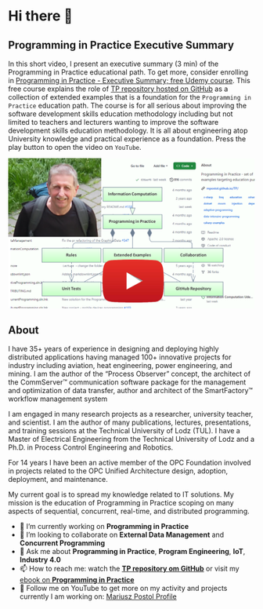 # Hi there 👋

## Programming in Practice Executive Summary

In this short video, I present an executive summary (3 min) of the Programming in Practice educational path. To get more, consider enrolling in [Programming in Practice - Executive Summary; free Udemy course][udemyPiPES]. This free course explains the role of [TP repository hosted on GitHub][TP] as a collection of extended examples that is a foundation for the `Programming in Practice` education path. The course is for all serious about improving the software development skills education methodology including but not limited to teachers and lecturers wanting to improve the software development skills education methodology. It is all about engineering atop University knowledge and practical experience as a foundation. Press the play button to open the video on `YouTube`.

[![Programming in Practice - Executive Summary](.Media/PiPREADME.Youtube.png)](https://www.youtube.com/embed/Z0McLzBolhI)

## About

I have 35+ years of experience in designing and deploying highly distributed applications having managed 100+ innovative projects for industry including aviation, heat engineering, power engineering, and mining. I am the author of the “Process Observer” concept, the architect of the CommServer™ communication software package for the management and optimization of data transfer, author and architect of the SmartFactory™ workflow management system

I am engaged in many research projects as a researcher, university teacher, and scientist. I am the author of many publications, lectures, presentations, and training sessions at the Technical University of Lodz (TUL). I have a Master of Electrical Engineering from the Technical University of Lodz and a Ph.D. in Process Control Engineering and Robotics.

For 14 years I have been an active member of the OPC Foundation involved in projects related to the OPC Unified Architecture design, adoption, deployment, and maintenance.

My current goal is to spread my knowledge related to IT solutions. My mission is the education of Programming in Practice scoping on many aspects of sequential, concurrent, real-time, and distributed programming.

- 🔭 I’m currently working on **Programming in Practice**
- 👯 I’m looking to collaborate on **External Data Management** and **Concurrent Programming**
- 💬 Ask me about **Programming in Practice**, **Program Engineering**, **IoT**, **Industry 4.0**
- 📫 How to reach me: watch the [**TP repository om GitHub**][TP] or visit my [ebook on **Programming in Practice**](https://mpostol.gitbook.io/pip)
- 👀 Follow me on YouTube to get more on my activity and projects currently I am working on: [Mariusz Postol Profile](https://youtu.be/YPdL0bc0Xmo)

[udemyPiPES]: https://www.udemy.com/course/pipintroduction/?referralCode=E1B8E460A82ECB36A835
[TP]: https://github.com/mpostol/TP?tab=readme-ov-file#programming-in-practice-

<!--
**mpostol/mpostol** is a ✨ _special_ ✨ repository because its `README.md` (this file) appears on your GitHub profile.

Here are some ideas to get you started:

- 🔭 I’m currently working on ...
- 🌱 I’m currently learning ...
- 👯 I’m looking to collaborate on ...
- 🤔 I’m looking for help with ...
- 💬 Ask me about ...
- 📫 How to reach me: ...
- 😄 Pronouns: ...
- ⚡ Fun fact: ...
-->
